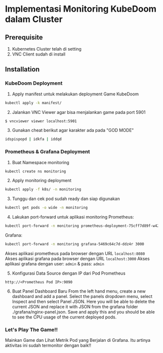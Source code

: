 # Implementasi Monitoring KubeDoom dalam Cluster

## Prerequisite

1. Kubernetes Cluster telah di setting
2. VNC Client sudah di install

## Installation

### KubeDoom Deployment
1. Apply manifest untuk melakukan deployment Game KubeDoom
```bash
kubectl apply -k manifest/
```
2. Jalankan VNC Viewer agar bisa menjalankan game pada port 5901
```bash
$ vncviewer viewer localhost:5901
```
3. Gunakan cheat berikut agar karakter ada pada "GOD MODE"
```bash
idspispopd | idkfa | iddqd
```

### Prometheus & Grafana Deployment
1. Buat Namespace monitoring 
```bash
kubectl create ns monitoring
```
2. Apply monitoring deployment
```bash
kubectl apply -f k8s/ -n monitoring
```
3. Tunggu dan cek pod sudah ready dan siap digunakan
```bash
kubectl get pods -o wide -n monitoring
```
4. Lakukan port-forward untuk aplikasi monitoring
Prometheus:
```bash
kubectl port-forward -n monitoring prometheus-deployment-75cff7d89f-w422q 8080:9090
```
Grafana:
```bash
kubectl port-forward -n monitoring grafana-5469c64c7d-ddz4r 3000
```
Akses aplikasi prometheus pada browser dengan URL `localhost:8080`
Akses aplikasi grafana pada browser dengan URL `localhost:3000` 
Akses aplikasi grafana dengan user: `admin` & pass: `admin`

5. Konfigurasi Data Source dengan IP dari Pod Prometheus
```console
http://<Prometheus Pod IP>:9090
```
6. Buat Panel Dashboard Baru
From the left hand menu, create a new dashboard and add a panel. Select the panels dropdown menu, select Inspect and then select Panel JSON. Here you will be able to delete the current JSON and replace it with JSON from the grafana folder ./grafana/nginx-panel.json. Save and apply this and you should be able to see the CPU usage of the current deployed pods.

### Let's Play The Game!!

Mainkan Game dan Lihat Metrik Pod yang Berjalan di Grafana. Itu artinya aktivitas ini sudah termonitor dengan baik!!
